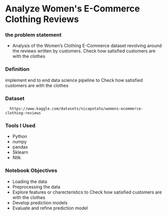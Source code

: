 # Analyze Women's E-Commerce Clothing Reviews


### the problem statement 
* Analysis of the Women’s Clothing E-Commerce dataset revolving around the reviews written by customers. Check how satisfied customers are with the clothes


### Definition
implement end to end data science pipeline to Check how satisfied customers are with the clothes

### Dataset
      https://www.kaggle.com/datasets/nicapotato/womens-ecommerce-clothing-reviews

### Tools I Used
* Python
* numpy
* pandas 
* Sklearn
* Ntlk

### Notebook Objectives
   * Loading the data
   * Preprocessing the data
   * Explore features or charecteristics to Check how satisfied customers are with the clothes
   * Develop prediction models
   * Evaluate and refine prediction model
